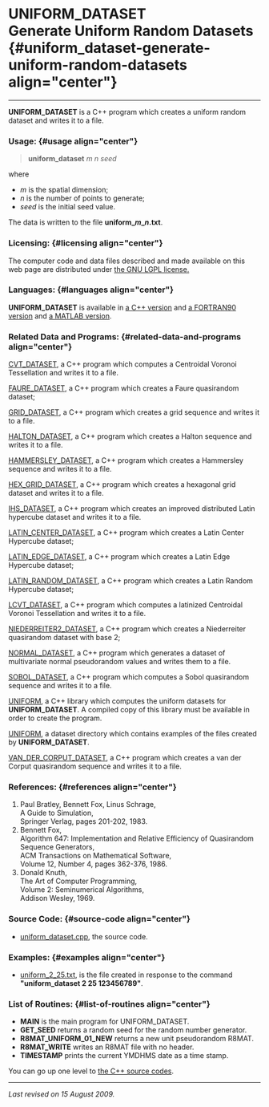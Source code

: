 UNIFORM\_DATASET\
Generate Uniform Random Datasets {#uniform_dataset-generate-uniform-random-datasets align="center"}
================================

------------------------------------------------------------------------

**UNIFORM\_DATASET** is a C++ program which creates a uniform random
dataset and writes it to a file.

### Usage: {#usage align="center"}

> **uniform\_dataset** *m* *n* *seed*

where

-   *m* is the spatial dimension;
-   *n* is the number of points to generate;
-   *seed* is the initial seed value.

The data is written to the file **uniform\_*m*\_*n*.txt**.

### Licensing: {#licensing align="center"}

The computer code and data files described and made available on this
web page are distributed under [the GNU LGPL
license.](../../txt/gnu_lgpl.txt)

### Languages: {#languages align="center"}

**UNIFORM\_DATASET** is available in [a C++
version](../../master/uniform_dataset/uniform_dataset.md) and [a
FORTRAN90 version](../../f_src/uniform_dataset/uniform_dataset.md) and
[a MATLAB version](../../m_src/uniform_dataset/uniform_dataset.md).

### Related Data and Programs: {#related-data-and-programs align="center"}

[CVT\_DATASET](../../master/cvt_dataset/cvt_dataset.md), a C++
program which computes a Centroidal Voronoi Tessellation and writes it
to a file.

[FAURE\_DATASET](../../master/faure_dataset/faure_dataset.md), a C++
program which creates a Faure quasirandom dataset;

[GRID\_DATASET](../../master/grid_dataset/grid_dataset.md), a C++
program which creates a grid sequence and writes it to a file.

[HALTON\_DATASET](../../master/halton_dataset/halton_dataset.md), a
C++ program which creates a Halton sequence and writes it to a file.

[HAMMERSLEY\_DATASET](../../master/hammersley_dataset/hammersley_dataset.md),
a C++ program which creates a Hammersley sequence and writes it to a
file.

[HEX\_GRID\_DATASET](../../master/hex_grid_dataset/hex_grid_dataset.md),
a C++ program which creates a hexagonal grid dataset and writes it to a
file.

[IHS\_DATASET](../../master/ihs_dataset/ihs_dataset.md), a C++
program which creates an improved distributed Latin hypercube dataset
and writes it to a file.

[LATIN\_CENTER\_DATASET](../../master/latin_center_dataset/latin_center_dataset.md),
a C++ program which creates a Latin Center Hypercube dataset;

[LATIN\_EDGE\_DATASET](../../master/latin_edge_dataset/latin_edge_dataset.md),
a C++ program which creates a Latin Edge Hypercube dataset;

[LATIN\_RANDOM\_DATASET](../../master/latin_random_dataset/latin_random_dataset.md),
a C++ program which creates a Latin Random Hypercube dataset;

[LCVT\_DATASET](../../master/lcvt_dataset/lcvt_dataset.md), a C++
program which computes a latinized Centroidal Voronoi Tessellation and
writes it to a file.

[NIEDERREITER2\_DATASET](../../master/niederreiter2_dataset/niederreiter2_dataset.md),
a C++ program which creates a Niederreiter quasirandom dataset with base
2;

[NORMAL\_DATASET](../../master/normal_dataset/normal_dataset.md), a
C++ program which generates a dataset of multivariate normal
pseudorandom values and writes them to a file.

[SOBOL\_DATASET](../../master/sobol_dataset/sobol_dataset.md), a C++
program which computes a Sobol quasirandom sequence and writes it to a
file.

[UNIFORM](../../master/uniform/uniform.md), a C++ library which
computes the uniform datasets for **UNIFORM\_DATASET**. A compiled copy
of this library must be available in order to create the program.

[UNIFORM](../../datasets/uniform/uniform.md), a dataset directory
which contains examples of the files created by **UNIFORM\_DATASET**.

[VAN\_DER\_CORPUT\_DATASET](../../master/van_der_corput_dataset/van_der_corput_dataset.md),
a C++ program which creates a van der Corput quasirandom sequence and
writes it to a file.

### References: {#references align="center"}

1.  Paul Bratley, Bennett Fox, Linus Schrage,\
    A Guide to Simulation,\
    Springer Verlag, pages 201-202, 1983.
2.  Bennett Fox,\
    Algorithm 647: Implementation and Relative Efficiency of Quasirandom
    Sequence Generators,\
    ACM Transactions on Mathematical Software,\
    Volume 12, Number 4, pages 362-376, 1986.
3.  Donald Knuth,\
    The Art of Computer Programming,\
    Volume 2: Seminumerical Algorithms,\
    Addison Wesley, 1969.

### Source Code: {#source-code align="center"}

-   [uniform\_dataset.cpp](uniform_dataset.cpp), the source code.

### Examples: {#examples align="center"}

-   [uniform\_2\_25.txt](uniform_02_00025.txt), is the file created in
    response to the command **"uniform\_dataset 2 25 123456789"**.

### List of Routines: {#list-of-routines align="center"}

-   **MAIN** is the main program for UNIFORM\_DATASET.
-   **GET\_SEED** returns a random seed for the random number generator.
-   **R8MAT\_UNIFORM\_01\_NEW** returns a new unit pseudorandom R8MAT.
-   **R8MAT\_WRITE** writes an R8MAT file with no header.
-   **TIMESTAMP** prints the current YMDHMS date as a time stamp.

You can go up one level to [the C++ source codes](../cpp_src.md).

------------------------------------------------------------------------

*Last revised on 15 August 2009.*
